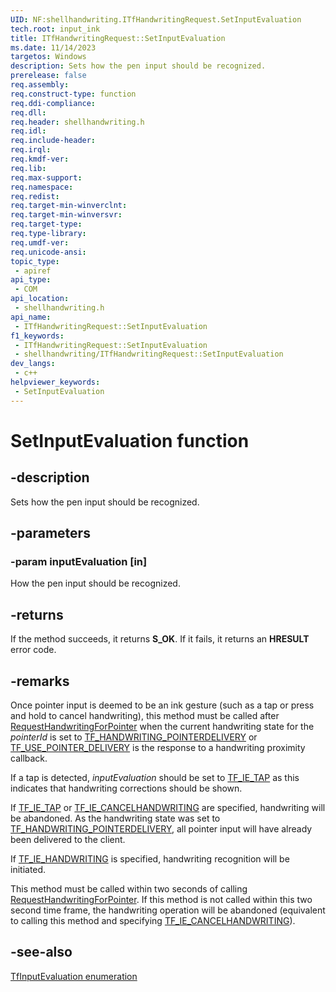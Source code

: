 ```yaml
---
UID: NF:shellhandwriting.ITfHandwritingRequest.SetInputEvaluation
tech.root: input_ink
title: ITfHandwritingRequest::SetInputEvaluation
ms.date: 11/14/2023
targetos: Windows
description: Sets how the pen input should be recognized.
prerelease: false
req.assembly: 
req.construct-type: function
req.ddi-compliance: 
req.dll: 
req.header: shellhandwriting.h
req.idl: 
req.include-header: 
req.irql: 
req.kmdf-ver: 
req.lib: 
req.max-support: 
req.namespace: 
req.redist: 
req.target-min-winverclnt: 
req.target-min-winversvr: 
req.target-type: 
req.type-library: 
req.umdf-ver: 
req.unicode-ansi: 
topic_type:
 - apiref
api_type:
 - COM
api_location:
 - shellhandwriting.h
api_name:
 - ITfHandwritingRequest::SetInputEvaluation
f1_keywords:
 - ITfHandwritingRequest::SetInputEvaluation
 - shellhandwriting/ITfHandwritingRequest::SetInputEvaluation
dev_langs:
 - c++
helpviewer_keywords:
 - SetInputEvaluation
---
```


# SetInputEvaluation function

## -description

Sets how the pen input should be recognized.

## -parameters

### -param inputEvaluation [in]

How the pen input should be recognized.

## -returns

If the method succeeds, it returns **S_OK**. If it fails, it returns an **HRESULT** error code.

## -remarks

Once pointer input is deemed to be an ink gesture (such as a tap or press and hold to cancel handwriting), this method must be called after [RequestHandwritingForPointer](nf-shellhandwriting-itfhandwriting-requesthandwritingforpointer.md) when the current handwriting state for the *pointerId* is set to [TF_HANDWRITING_POINTERDELIVERY](ne-shellhandwriting-tfhandwritingstate.md) or [TF_USE_POINTER_DELIVERY](ne-shellhandwriting-tfproximatehandwritingtargetresponse.md) is the response to a handwriting proximity callback.

If a tap is detected, *inputEvaluation* should be set to [TF_IE_TAP](ne-shellhandwriting-tfinputevaluation.md) as this indicates that handwriting corrections should be shown.

If [TF_IE_TAP](ne-shellhandwriting-tfinputevaluation.md) or [TF_IE_CANCELHANDWRITING](ne-shellhandwriting-tfinputevaluation.md) are specified, handwriting will be abandoned. As the handwriting state was set to [TF_HANDWRITING_POINTERDELIVERY](ne-shellhandwriting-tfhandwritingstate.md), all pointer input will have already been delivered to the client.

If [TF_IE_HANDWRITING](ne-shellhandwriting-tfhandwritingstate.md) is specified, handwriting recognition will be initiated.

This method must be called within two seconds of calling [RequestHandwritingForPointer](nf-shellhandwriting-itfhandwriting-requesthandwritingforpointer.md). If this method is not called within this two second time frame, the handwriting operation will be abandoned (equivalent to calling this method and specifying [TF_IE_CANCELHANDWRITING](ne-shellhandwriting-tfhandwritingstate.md)).

## -see-also

[TfInputEvaluation enumeration](ne-shellhandwriting-tfinputevaluation.md)